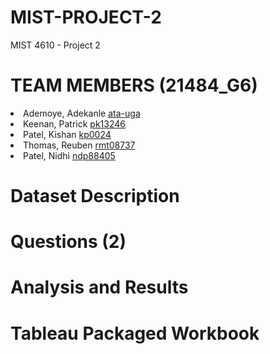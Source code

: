 # MIST-PROJECT-2
MIST 4610 - Project 2 
<h1>TEAM MEMBERS (21484_G6)</h1>
<li>Ademoye, Adekanle <a href="https://github.com/ata-uga">ata-uga</a></li>
<li>Keenan, Patrick <a href="https://github.com/pjkkeenan">pk13246</a></li>
<li>Patel, Kishan <a href="https://github.com/kp0024">kp0024</a></li>
<li>Thomas, Reuben <a href="https://github.com/Reubenuga">rmt08737</a></li>
<li>Patel, Nidhi <a href="https://github.com/ndp88405">ndp88405</a></li>
<h1> Dataset Description </h1>
<h1> Questions (2) </h1>
<h1> Analysis and Results </h1>
<h1> Tableau Packaged Workbook </h1>
